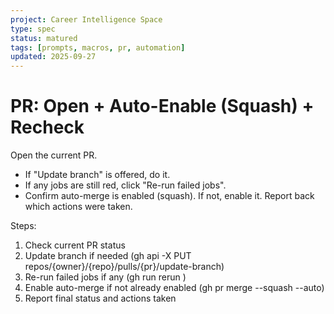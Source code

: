 ```yaml
---
project: Career Intelligence Space
type: spec
status: matured
tags: [prompts, macros, pr, automation]
updated: 2025-09-27
---
```


# PR: Open + Auto-Enable (Squash) + Recheck

Open the current PR. 
- If "Update branch" is offered, do it.
- If any jobs are still red, click "Re-run failed jobs".
- Confirm auto-merge is enabled (squash). If not, enable it.
Report back which actions were taken.

Steps:
1. Check current PR status
2. Update branch if needed (gh api -X PUT repos/{owner}/{repo}/pulls/{pr}/update-branch)
3. Re-run failed jobs if any (gh run rerun <run-id>)
4. Enable auto-merge if not already enabled (gh pr merge <pr> --squash --auto)
5. Report final status and actions taken
